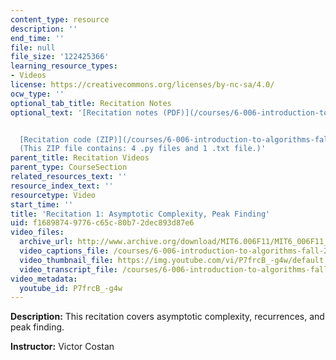 ```yaml
---
content_type: resource
description: ''
end_time: ''
file: null
file_size: '122425366'
learning_resource_types:
- Videos
license: https://creativecommons.org/licenses/by-nc-sa/4.0/
ocw_type: ''
optional_tab_title: Recitation Notes
optional_text: '[Recitation notes (PDF)](/courses/6-006-introduction-to-algorithms-fall-2011/resources/mit6_006f11_rec01)


  [Recitation code (ZIP)](/courses/6-006-introduction-to-algorithms-fall-2011/resources/rec01_code)
  (This ZIP file contains: 4 .py files and 1 .txt file.)'
parent_title: Recitation Videos
parent_type: CourseSection
related_resources_text: ''
resource_index_text: ''
resourcetype: Video
start_time: ''
title: 'Recitation 1: Asymptotic Complexity, Peak Finding'
uid: f1689874-9776-c65c-80b7-2dec893d87e6
video_files:
  archive_url: http://www.archive.org/download/MIT6.006F11/MIT6_006F11_rec01_300k.mp4
  video_captions_file: /courses/6-006-introduction-to-algorithms-fall-2011/aa6441e1be0a52d082048af36ef2eb6c_P7frcB_-g4w.vtt
  video_thumbnail_file: https://img.youtube.com/vi/P7frcB_-g4w/default.jpg
  video_transcript_file: /courses/6-006-introduction-to-algorithms-fall-2011/d7640308688de7416a70c5093761987a_P7frcB_-g4w.pdf
video_metadata:
  youtube_id: P7frcB_-g4w
---
```


**Description:** This recitation covers asymptotic complexity, recurrences, and peak finding.

**Instructor:** Victor Costan

